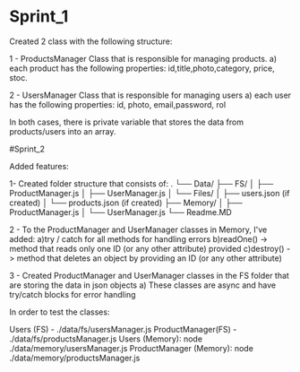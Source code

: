 # Sprint_1

Created 2 class with the following structure:

1 - ProductsManager Class that is responsible for managing products.
a) each product has the following properties: id,title,photo,category, price, stoc.

2 - UsersManager Class that is responsible for managing users
a) each user has the following properties: id, photo, email,password, rol

In both cases, there is private variable that stores the data from products/users into an array.

#Sprint_2

Added features:

1- Created folder structure that consists of:
.
└── Data/
├── FS/
│ ├── ProductManager.js
│ ├── UserManager.js
│ └── Files/
│ ├── users.json (if created)
│ └── products.json (if created)
├── Memory/
│ ├── ProductManager.js
│ └── UserManager.js
└── Readme.MD

2 - To the ProductManager and UserManager classes in Memory, I've added:
a)try / catch for all methods for handling errors
b)readOne() -> method that reads only one ID (or any other attribute) provided
c)destroy() -> method that deletes an object by providing an ID (or any other attribute)

3 - Created ProductManager and UserManager classes in the FS folder that are storing the data in json objects
a) These classes are async and have try/catch blocks for error handling

In order to test the classes:

Users (FS) - ./data/fs/usersManager.js
ProductManager(FS) - ./data/fs/productsManager.js
Users (Memory): node ./data/memory/usersManager.js
ProductManager (Memory): node ./data/memory/productsManager.js
